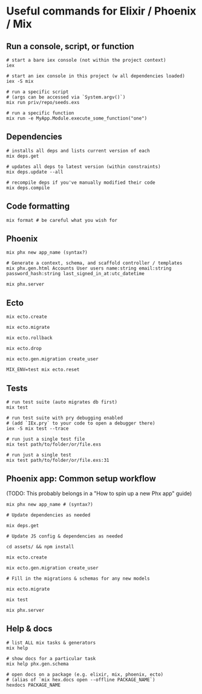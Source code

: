 # Useful commands for Elixir / Phoenix / Mix


## Run a console, script, or function

    # start a bare iex console (not within the project context)
    iex

    # start an iex console in this project (w all dependencies loaded)
    iex -S mix

    # run a specific script
    # (args can be accessed via `System.argv()`)
    mix run priv/repo/seeds.exs

    # run a specific function
    mix run -e MyApp.Module.execute_some_function("one")


## Dependencies

    # installs all deps and lists current version of each
    mix deps.get

    # updates all deps to latest version (within constraints)
    mix deps.update --all

    # recompile deps if you've manually modified their code
    mix deps.compile


## Code formatting

    mix format # be careful what you wish for


## Phoenix

    mix phx new app_name (syntax?)

    # Generate a context, schema, and scaffold controller / templates
    mix phx.gen.html Accounts User users name:string email:string password_hash:string last_signed_in_at:utc_datetime

    mix phx.server


## Ecto

    mix ecto.create

    mix ecto.migrate

    mix ecto.rollback

    mix ecto.drop

    mix ecto.gen.migration create_user

    MIX_ENV=test mix ecto.reset


## Tests

    # run test suite (auto migrates db first)
    mix test

    # run test suite with pry debugging enabled
    # (add `IEx.pry` to your code to open a debugger there)
    iex -S mix test --trace

    # run just a single test file
    mix test path/to/folder/or/file.exs

    # run just a single test
    mix test path/to/folder/or/file.exs:31


## Phoenix app: Common setup workflow
(TODO: This probably belongs in a "How to spin up a new Phx app" guide)

    mix phx new app_name # (syntax?)

    # Update dependencies as needed

    mix deps.get

    # Update JS config & dependencies as needed

    cd assets/ && npm install

    mix ecto.create

    mix ecto.gen.migration create_user

    # Fill in the migrations & schemas for any new models

    mix ecto.migrate

    mix test

    mix phx.server


## Help & docs

    # list ALL mix tasks & generators
    mix help

    # show docs for a particular task
    mix help phx.gen.schema

    # open docs on a package (e.g. elixir, mix, phoenix, ecto)
    # (alias of `mix hex.docs open --offline PACKAGE_NAME`)
    hexdocs PACKAGE_NAME

